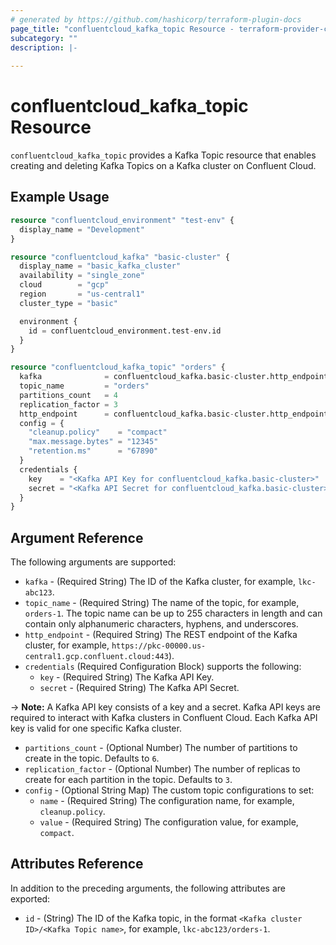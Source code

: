```yaml
---
# generated by https://github.com/hashicorp/terraform-plugin-docs
page_title: "confluentcloud_kafka_topic Resource - terraform-provider-confluentcloud"
subcategory: ""
description: |-
  
---
```


# confluentcloud_kafka_topic Resource

`confluentcloud_kafka_topic` provides a Kafka Topic resource that enables creating and deleting Kafka Topics on a Kafka cluster on Confluent Cloud.

## Example Usage

```terraform
resource "confluentcloud_environment" "test-env" {
  display_name = "Development"
}

resource "confluentcloud_kafka" "basic-cluster" {
  display_name = "basic_kafka_cluster"
  availability = "single_zone"
  cloud        = "gcp"
  region       = "us-central1"
  cluster_type = "basic"

  environment {
    id = confluentcloud_environment.test-env.id
  }
}

resource "confluentcloud_kafka_topic" "orders" {
  kafka              = confluentcloud_kafka.basic-cluster.http_endpoint.id
  topic_name         = "orders"
  partitions_count   = 4
  replication_factor = 3
  http_endpoint      = confluentcloud_kafka.basic-cluster.http_endpoint
  config = {
    "cleanup.policy"    = "compact"
    "max.message.bytes" = "12345"
    "retention.ms"      = "67890"
  }
  credentials {
    key    = "<Kafka API Key for confluentcloud_kafka.basic-cluster>"
    secret = "<Kafka API Secret for confluentcloud_kafka.basic-cluster>"
  }
}
```

<!-- schema generated by tfplugindocs -->
## Argument Reference

The following arguments are supported:

- `kafka` - (Required String) The ID of the Kafka cluster, for example, `lkc-abc123`.
- `topic_name` - (Required String) The name of the topic, for example, `orders-1`. The topic name can be up to 255 characters in length and can contain only alphanumeric characters, hyphens, and underscores.
- `http_endpoint` - (Required String) The REST endpoint of the Kafka cluster, for example, `https://pkc-00000.us-central1.gcp.confluent.cloud:443`).
- `credentials` (Required Configuration Block) supports the following:
    - `key` - (Required String) The Kafka API Key.
    - `secret` - (Required String) The Kafka API Secret.

-> **Note:** A Kafka API key consists of a key and a secret. Kafka API keys are required to interact with Kafka clusters in Confluent Cloud. Each Kafka API key is valid for one specific Kafka cluster.

- `partitions_count` - (Optional Number) The number of partitions to create in the topic. Defaults to `6`.
- `replication_factor` - (Optional Number) The number of replicas to create for each partition in the topic. Defaults to `3`.
- `config` - (Optional String Map) The custom topic configurations to set:
    - `name` - (Required String) The configuration name, for example, `cleanup.policy`.
    - `value` - (Required String) The configuration value, for example, `compact`.

## Attributes Reference

In addition to the preceding arguments, the following attributes are exported:

- `id` - (String) The ID of the Kafka topic, in the format `<Kafka cluster ID>/<Kafka Topic name>`, for example, `lkc-abc123/orders-1`.
